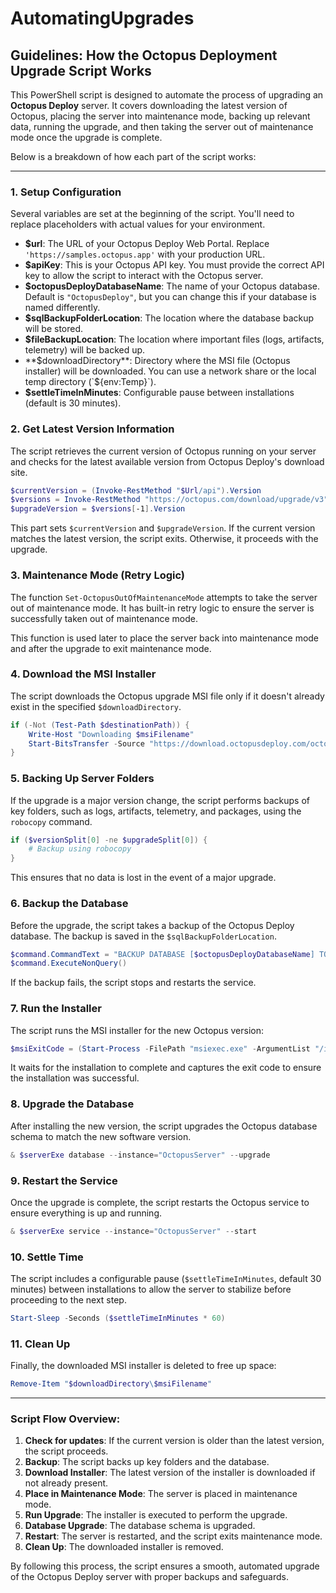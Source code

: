# AutomatingUpgrades

## Guidelines: How the Octopus Deployment Upgrade Script Works

This PowerShell script is designed to automate the process of upgrading an **Octopus Deploy** server. It covers downloading the latest version of Octopus, placing the server into maintenance mode, backing up relevant data, running the upgrade, and then taking the server out of maintenance mode once the upgrade is complete.

Below is a breakdown of how each part of the script works:

---

### 1. **Setup Configuration**
Several variables are set at the beginning of the script. You'll need to replace placeholders with actual values for your environment.

- **$url**: The URL of your Octopus Deploy Web Portal. Replace `'https://samples.octopus.app'` with your production URL.
- **$apiKey**: This is your Octopus API key. You must provide the correct API key to allow the script to interact with the Octopus server.
- **$octopusDeployDatabaseName**: The name of your Octopus database. Default is `"OctopusDeploy"`, but you can change this if your database is named differently.
- **$sqlBackupFolderLocation**: The location where the database backup will be stored.
- **$fileBackupLocation**: The location where important files (logs, artifacts, telemetry) will be backed up.
- **$downloadDirectory**: Directory where the MSI file (Octopus installer) will be downloaded. You can use a network share or the local temp directory (`${env:Temp}`).
- **$settleTimeInMinutes**: Configurable pause between installations (default is 30 minutes).

### 2. **Get Latest Version Information**
The script retrieves the current version of Octopus running on your server and checks for the latest available version from Octopus Deploy's download site.

```powershell
$currentVersion = (Invoke-RestMethod "$Url/api").Version
$versions = Invoke-RestMethod "https://octopus.com/download/upgrade/v3"
$upgradeVersion = $versions[-1].Version
```

This part sets `$currentVersion` and `$upgradeVersion`. If the current version matches the latest version, the script exits. Otherwise, it proceeds with the upgrade.

### 3. **Maintenance Mode (Retry Logic)**
The function `Set-OctopusOutOfMaintenanceMode` attempts to take the server out of maintenance mode. It has built-in retry logic to ensure the server is successfully taken out of maintenance mode.

This function is used later to place the server back into maintenance mode and after the upgrade to exit maintenance mode.

### 4. **Download the MSI Installer**
The script downloads the Octopus upgrade MSI file only if it doesn't already exist in the specified `$downloadDirectory`.

```powershell
if (-Not (Test-Path $destinationPath)) {
    Write-Host "Downloading $msiFilename"
    Start-BitsTransfer -Source "https://download.octopusdeploy.com/octopus/$msiFilename" -Destination "$downloadDirectory\$msiFilename"
}
```

### 5. **Backing Up Server Folders**
If the upgrade is a major version change, the script performs backups of key folders, such as logs, artifacts, telemetry, and packages, using the `robocopy` command.

```powershell
if ($versionSplit[0] -ne $upgradeSplit[0]) {
    # Backup using robocopy
}
```

This ensures that no data is lost in the event of a major upgrade.

### 6. **Backup the Database**
Before the upgrade, the script takes a backup of the Octopus Deploy database. The backup is saved in the `$sqlBackupFolderLocation`.

```powershell
$command.CommandText = "BACKUP DATABASE [$octopusDeployDatabaseName] TO DISK = '$backupFileFullPath' WITH FORMAT;"
$command.ExecuteNonQuery()
```

If the backup fails, the script stops and restarts the service.

### 7. **Run the Installer**
The script runs the MSI installer for the new Octopus version:

```powershell
$msiExitCode = (Start-Process -FilePath "msiexec.exe" -ArgumentList "/i $msiToInstall /quiet" -Wait -PassThru).ExitCode
```

It waits for the installation to complete and captures the exit code to ensure the installation was successful.

### 8. **Upgrade the Database**
After installing the new version, the script upgrades the Octopus database schema to match the new software version.

```powershell
& $serverExe database --instance="OctopusServer" --upgrade
```

### 9. **Restart the Service**
Once the upgrade is complete, the script restarts the Octopus service to ensure everything is up and running.

```powershell
& $serverExe service --instance="OctopusServer" --start
```

### 10. **Settle Time**
The script includes a configurable pause (`$settleTimeInMinutes`, default 30 minutes) between installations to allow the server to stabilize before proceeding to the next step.

```powershell
Start-Sleep -Seconds ($settleTimeInMinutes * 60)
```

### 11. **Clean Up**
Finally, the downloaded MSI installer is deleted to free up space:

```powershell
Remove-Item "$downloadDirectory\$msiFilename"
```

---

### **Script Flow Overview:**

1. **Check for updates**: If the current version is older than the latest version, the script proceeds.
2. **Backup**: The script backs up key folders and the database.
3. **Download Installer**: The latest version of the installer is downloaded if not already present.
4. **Place in Maintenance Mode**: The server is placed in maintenance mode.
5. **Run Upgrade**: The installer is executed to perform the upgrade.
6. **Database Upgrade**: The database schema is upgraded.
7. **Restart**: The server is restarted, and the script exits maintenance mode.
8. **Clean Up**: The downloaded installer is removed.

By following this process, the script ensures a smooth, automated upgrade of the Octopus Deploy server with proper backups and safeguards.